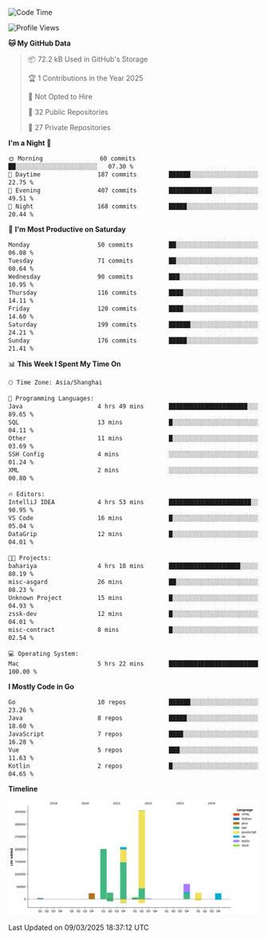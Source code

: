 <!--START_SECTION:waka-->
![Code Time](http://img.shields.io/badge/Code%20Time-4%2C016%20hrs%209%20mins-blue)

![Profile Views](http://img.shields.io/badge/Profile%20Views-0-blue)

**🐱 My GitHub Data** 

> 📦 72.2 kB Used in GitHub's Storage 
 > 
> 🏆 1 Contributions in the Year 2025
 > 
> 🚫 Not Opted to Hire
 > 
> 📜 32 Public Repositories 
 > 
> 🔑 27 Private Repositories 
 > 
**I'm a Night 🦉** 

```text
🌞 Morning                60 commits          ██░░░░░░░░░░░░░░░░░░░░░░░   07.30 % 
🌆 Daytime                187 commits         ██████░░░░░░░░░░░░░░░░░░░   22.75 % 
🌃 Evening                407 commits         ████████████░░░░░░░░░░░░░   49.51 % 
🌙 Night                  168 commits         █████░░░░░░░░░░░░░░░░░░░░   20.44 % 
```
📅 **I'm Most Productive on Saturday** 

```text
Monday                   50 commits          ██░░░░░░░░░░░░░░░░░░░░░░░   06.08 % 
Tuesday                  71 commits          ██░░░░░░░░░░░░░░░░░░░░░░░   08.64 % 
Wednesday                90 commits          ███░░░░░░░░░░░░░░░░░░░░░░   10.95 % 
Thursday                 116 commits         ████░░░░░░░░░░░░░░░░░░░░░   14.11 % 
Friday                   120 commits         ████░░░░░░░░░░░░░░░░░░░░░   14.60 % 
Saturday                 199 commits         ██████░░░░░░░░░░░░░░░░░░░   24.21 % 
Sunday                   176 commits         █████░░░░░░░░░░░░░░░░░░░░   21.41 % 
```


📊 **This Week I Spent My Time On** 

```text
🕑︎ Time Zone: Asia/Shanghai

💬 Programming Languages: 
Java                     4 hrs 49 mins       ██████████████████████░░░   89.65 % 
SQL                      13 mins             █░░░░░░░░░░░░░░░░░░░░░░░░   04.11 % 
Other                    11 mins             █░░░░░░░░░░░░░░░░░░░░░░░░   03.69 % 
SSH Config               4 mins              ░░░░░░░░░░░░░░░░░░░░░░░░░   01.24 % 
XML                      2 mins              ░░░░░░░░░░░░░░░░░░░░░░░░░   00.80 % 

🔥 Editors: 
IntelliJ IDEA            4 hrs 53 mins       ███████████████████████░░   90.95 % 
VS Code                  16 mins             █░░░░░░░░░░░░░░░░░░░░░░░░   05.04 % 
DataGrip                 12 mins             █░░░░░░░░░░░░░░░░░░░░░░░░   04.01 % 

🐱‍💻 Projects: 
bahariya                 4 hrs 18 mins       ████████████████████░░░░░   80.19 % 
misc-asgard              26 mins             ██░░░░░░░░░░░░░░░░░░░░░░░   08.23 % 
Unknown Project          15 mins             █░░░░░░░░░░░░░░░░░░░░░░░░   04.93 % 
zssk-dev                 12 mins             █░░░░░░░░░░░░░░░░░░░░░░░░   04.01 % 
misc-contract            8 mins              █░░░░░░░░░░░░░░░░░░░░░░░░   02.54 % 

💻 Operating System: 
Mac                      5 hrs 22 mins       █████████████████████████   100.00 % 
```

**I Mostly Code in Go** 

```text
Go                       10 repos            ██████░░░░░░░░░░░░░░░░░░░   23.26 % 
Java                     8 repos             █████░░░░░░░░░░░░░░░░░░░░   18.60 % 
JavaScript               7 repos             ████░░░░░░░░░░░░░░░░░░░░░   16.28 % 
Vue                      5 repos             ███░░░░░░░░░░░░░░░░░░░░░░   11.63 % 
Kotlin                   2 repos             █░░░░░░░░░░░░░░░░░░░░░░░░   04.65 % 
```



**Timeline**

![Lines of Code chart](https://raw.githubusercontent.com/youtiaoguagua/youtiaoguagua/master/assets/bar_graph.png)


 Last Updated on 09/03/2025 18:37:12 UTC
<!--END_SECTION:waka-->